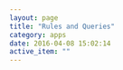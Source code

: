 ```yaml
---
layout: page
title: "Rules and Queries"
category: apps
date: 2016-04-08 15:02:14
active_item: ""
---
```


